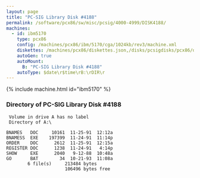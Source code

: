 ```yaml
---
layout: page
title: "PC-SIG Library Disk #4188"
permalink: /software/pcx86/sw/misc/pcsig/4000-4999/DISK4188/
machines:
  - id: ibm5170
    type: pcx86
    config: /machines/pcx86/ibm/5170/cga/1024kb/rev3/machine.xml
    diskettes: /machines/pcx86/diskettes.json,/disks/pcsigdisks/pcx86/diskettes.json
    autoGen: true
    autoMount:
      B: "PC-SIG Library Disk #4188"
    autoType: $date\r$time\rB:\rDIR\r
---
```


{% include machine.html id="ibm5170" %}

### Directory of PC-SIG Library Disk #4188

     Volume in drive A has no label
     Directory of A:\

    BNAMES   DOC     10161  11-25-91  12:12a
    BNAMESS  EXE    197399  11-24-91  11:14p
    ORDER    DOC      2612  11-25-91  12:15a
    REGISTER DOC      1238  11-24-91   4:14p
    SHOW     EXE      2040   9-12-88  10:48a
    GO       BAT        34  10-21-93  11:08a
            6 file(s)     213484 bytes
                          106496 bytes free
